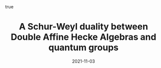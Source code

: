 ﻿---
title:  A Schur-Weyl duality between Double Affine Hecke Algebras and quantum groups

event: Enveloping Algebras and Geometric Representation Theory

event_url: https://www.mfo.de/occasion/2144/www_view

location: MFO
address:

  city: Oberwolfach

  country: Germany

#summary: An example talk using Academic's Markdown slides feature.
#abstract: Schur-Weyl duality is often used to relate type A Lie groups (or quantum groups) to symmetric groups (or Hecke algebras). In this talk, I will describe an instance of this Schur-Weyl duality, between representations of the type A quantum group at roots of unity and representations of the Double Affine Hecke Algebra. The construction uses ribbon calculus and news combinatorial objects called "doubly periodic tableaux". This is based on joint work with A. Chandler, A. Mellit and C. Novarini.

# Talk start and end times.
#   End time can optionally be hidden by prefixing the line with `#`.
date: "2021-11-03"
#date_end: "2030-06-01T15:00:00Z"
all_day: true

# Schedule page publish date (NOT talk date).
publishDate: "2020-01-17"

authors: []
tags: []

# Is this a featured talk? (true/false)
featured: true

image:
  caption: 'Image credit: [**Unsplash**](https://unsplash.com/photos/bzdhc5b3Bxs)'
  focal_point: Right

links:
# - icon: twitter
#  icon_pack: fab
#  name: Follow
#  url: https://twitter.com/georgecushen
url_code: ""
url_pdf: ""
url_slides: ""
url_video: ""

# Markdown Slides (optional).
#   Associate this talk with Markdown slides.
#   Simply enter your slide deck's filename without extension.
#   E.g. `slides = "example-slides"` references `content/slides/example-slides.md`.
#   Otherwise, set `slides = ""`.
slides :

# Projects (optional).
#   Associate this post with one or more of your projects.
#   Simply enter your project's folder or file name without extension.
#   E.g. `projects = ["internal-project"]` references `content/project/deep-learning/index.md`.
#   Otherwise, set `projects = []`.
projects :

# Enable math on this page?
math: true
---

